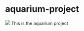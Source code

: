 # aquarium-project
<img src="https://blog.manomano.fr/wp-content/uploads/2021/09/Aquarium-deau-de-mer-scaled.jpg">
This is the aquarium project
